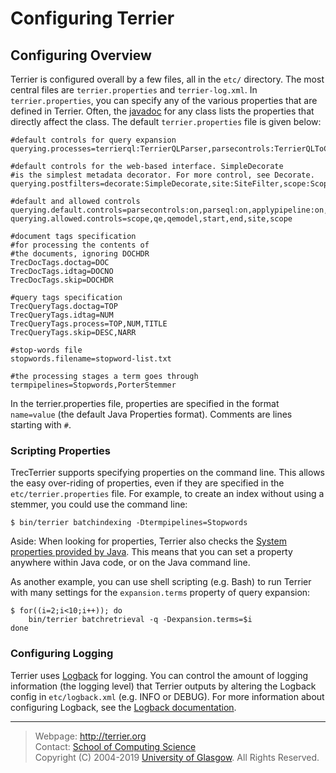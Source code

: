 Configuring Terrier
===================

Configuring Overview
--------------------

Terrier is configured overall by a few files, all in the `etc/` directory. The most central files are `terrier.properties` and `terrier-log.xml`. In `terrier.properties`, you can specify any of the various properties that are defined in Terrier. Often, the [javadoc](javadoc/) for any class lists the properties that directly affect the class. The default `terrier.properties` file is given below:

    #default controls for query expansion
	querying.processes=terrierql:TerrierQLParser,parsecontrols:TerrierQLToControls,parseql:TerrierQLToMatchingQueryTerms,matchopql:MatchingOpQLParser,applypipeline:ApplyTermPipeline,localmatching:LocalManager$ApplyLocalMatching,qe:QueryExpansion,filters:LocalManager$PostFilterProcess

    #default controls for the web-based interface. SimpleDecorate
    #is the simplest metadata decorator. For more control, see Decorate.
    querying.postfilters=decorate:SimpleDecorate,site:SiteFilter,scope:Scope

    #default and allowed controls
    querying.default.controls=parsecontrols:on,parseql:on,applypipeline:on,terrierql:on,localmatching:on,filters:on,decorate:on
	querying.allowed.controls=scope,qe,qemodel,start,end,site,scope

    #document tags specification
    #for processing the contents of
    #the documents, ignoring DOCHDR
    TrecDocTags.doctag=DOC
    TrecDocTags.idtag=DOCNO
    TrecDocTags.skip=DOCHDR

    #query tags specification
    TrecQueryTags.doctag=TOP
    TrecQueryTags.idtag=NUM
    TrecQueryTags.process=TOP,NUM,TITLE
    TrecQueryTags.skip=DESC,NARR

    #stop-words file
    stopwords.filename=stopword-list.txt

    #the processing stages a term goes through
    termpipelines=Stopwords,PorterStemmer

In the terrier.properties file, properties are specified in the format `name=value` (the default Java Properties format). Comments are lines starting with `#`.

### Scripting Properties

TrecTerrier supports specifying properties on the command line. This allows the easy over-riding of properties, even if they are specified in the `etc/terrier.properties` file. For example, to create an index without using a stemmer, you could use the command line:

    $ bin/terrier batchindexing -Dtermpipelines=Stopwords

Aside: When looking for properties, Terrier also checks the [System properties provided by Java](http://download.oracle.com/javase/tutorial/essential/environment/sysprop.html). This means that you can set a property anywhere within Java code, or on the Java command line.

As another example, you can use shell scripting (e.g. Bash) to run Terrier with many settings for the `expansion.terms` property of query expansion:

    $ for((i=2;i<10;i++)); do
        bin/terrier batchretrieval -q -Dexpansion.terms=$i
    done

### Configuring Logging

Terrier uses [Logback](http://logback.qos.ch/) for logging. You can control the amount of logging information (the logging level) that Terrier outputs by altering the Logback config in `etc/logback.xml` (e.g. INFO or DEBUG). For more information about configuring Logback, see the [Logback documentation](http://logback.qos.ch/documentation.html).

------------------------------------------------------------------------


> Webpage: <http://terrier.org>  
> Contact: [School of Computing Science](http://www.dcs.gla.ac.uk/)  
> Copyright (C) 2004-2019 [University of Glasgow](http://www.gla.ac.uk/). All Rights Reserved.

